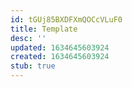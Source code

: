 ```yaml
---
id: tGUj85BXDFXmQOCcVLuF0
title: Template
desc: ''
updated: 1634645603924
created: 1634645603924
stub: true
---
```


